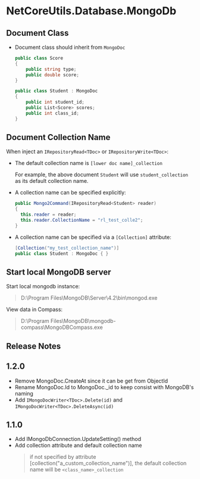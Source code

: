 ﻿# NetCoreUtils.Database.MongoDb

## Document Class

- Document class should inherit from `MongoDoc`

  ``` csharp
  public class Score
  {
      public string type;
      public double score;
  }

  public class Student : MongoDoc
  {
      public int student_id;
      public List<Score> scores;
      public int class_id;
  }
  ```

## Document Collection Name

When inject an `IRepositoryRead<TDoc>` or `IRepositoryWrite<TDoc>`:

- The default collection name is `[lower doc name]_collection`

  For example, the above document `Student` will use `student_collection` as its default
  collection name.

- A collection name can be specified explicitly:

  ``` csharp
  public Mongo2Command(IRepositoryRead<Student> reader)
  {
    this.reader = reader;
    this.reader.CollectionName = "rl_test_colle2";
  }
  ```

- A collection name can be specified via a `[Collection]` attribute:
  
  ``` csharp
  [Collection("my_test_collection_name")]
  public class Student : MongoDoc { }
  ```

## Start local MongoDB server

Start local mongodb instance:
> D:\Program Files\MongoDB\Server\4.2\bin\mongod.exe

View data in Compass:
> D:\Program Files\MongoDB\mongodb-compass\MongoDBCompass.exe

## Release Notes

## 1.2.0

- Remove MongoDoc.CreateAt since it can be get from ObjectId
- Rename MongoDoc.Id to MongoDoc._id to keep consist with MongoDB's naming
- Add `IMongoDocWriter<TDoc>.Delete(id)` and `IMongoDocWriter<TDoc>.DeleteAsync(id)`

## 1.1.0

- Add IMongoDbConnection.UpdateSetting() method
- Add collection attribute and default collection name
  > if not specified by attribute [collection("a_custom_collection_name")], the default collection name will be `<class_name>_collection`
